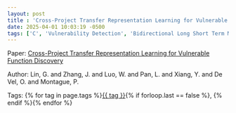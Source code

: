 ```yaml
---
layout: post
title : 'Cross-Project Transfer Representation Learning for Vulnerable Function Discovery'
date: 2025-04-01 10:03:19 -0500
tags: ['C', 'Vulnerability Detection', 'Bidirectional Long Short Term Memory', 'Abstract Syntax Tree (AST)']
---
```

Paper: [Cross-Project Transfer Representation Learning for Vulnerable Function Discovery](https://ieeexplore-ieee-org.proxy.library.nd.edu/document/8329207)

Author: Lin, G. and Zhang, J. and Luo, W. and Pan, L. and Xiang, Y. and De Vel, O. and Montague, P.




 Tags: 
    <span>
    {% for tag in page.tags %}<a href="{{ site.baseurl }}tags/#{{ tag | slugify }}">{{ tag }}</a>{% if forloop.last == false %}, {% endif %}{% endfor %}
    </span>
